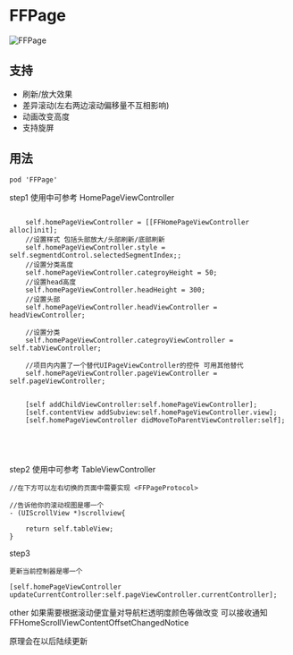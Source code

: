 # FFPage
![FFPage](https://github.com/H2OB/FFPage/blob/master/FFPage.gif)


## 支持
* 刷新/放大效果
* 差异滚动(左右两边滚动偏移量不互相影响)
* 动画改变高度
* 支持旋屏

## 用法

```
pod 'FFPage'
```


step1   使用中可参考 HomePageViewController

```
    
    self.homePageViewController = [[FFHomePageViewController alloc]init];
    //设置样式 包括头部放大/头部刷新/底部刷新
    self.homePageViewController.style = self.segmentdControl.selectedSegmentIndex;;
    //设置分类高度
    self.homePageViewController.categroyHeight = 50;
    //设置head高度
    self.homePageViewController.headHeight = 300;
    //设置头部
    self.homePageViewController.headViewController = headViewController;
    
    //设置分类
    self.homePageViewController.categroyViewController = self.tabViewController;
   
    //项目内内置了一个替代UIPageViewController的控件 可用其他替代
    self.homePageViewController.pageViewController = self.pageViewController;
    
    
    [self addChildViewController:self.homePageViewController];
    [self.contentView addSubview:self.homePageViewController.view];
    [self.homePageViewController didMoveToParentViewController:self];
    
    
    
    
```

step2   使用中可参考 TableViewController


```
//在下方可以左右切换的页面中需要实现 <FFPageProtocol>

//告诉他你的滚动视图是哪一个
- (UIScrollView *)scrollview{
    
    return self.tableView;
}

```

step3

```
更新当前控制器是哪一个

[self.homePageViewController updateCurrentController:self.pageViewController.currentController];

```

other 
如果需要根据滚动便宜量对导航栏透明度颜色等做改变 可以接收通知FFHomeScrollViewContentOffsetChangedNotice 



原理会在以后陆续更新
